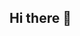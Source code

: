 ## Hi there 👋

<!--
**AditiChowdhury16/AditiChowdhury16** is a ✨ _special_ ✨ repository because its `README.md` (this file) appears on your GitHub profile.

Here are some ideas to get you started:

- 🔭 Hey I'm Aditi Chowdhury
- 🌱 I’m currently a Final Year Student at KIIT University
- 👯 I’m looking to collaborate on projects
- 💬 I'm creative
- 📫 How to reach me: 
 [![LinkedIn](www.linkedin.com/in/aditi-chowdhury1612)
[Email](mailto:aditichowdhuryfbg@gmail.com)

- 😄 Pronouns:she/her
- ⚡ Lets create
-->
